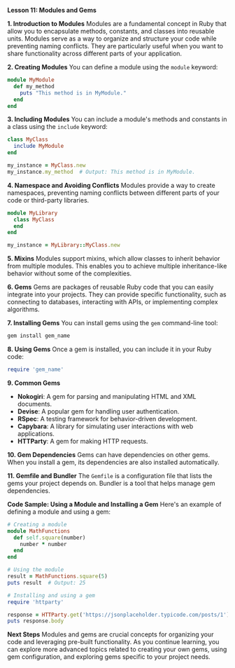**Lesson 11: Modules and Gems**

**1. Introduction to Modules**
Modules are a fundamental concept in Ruby that allow you to encapsulate methods, constants, and classes into reusable units. Modules serve as a way to organize and structure your code while preventing naming conflicts. They are particularly useful when you want to share functionality across different parts of your application.

**2. Creating Modules**
You can define a module using the `module` keyword:

```ruby
module MyModule
  def my_method
    puts "This method is in MyModule."
  end
end
```

**3. Including Modules**
You can include a module's methods and constants in a class using the `include` keyword:

```ruby
class MyClass
  include MyModule
end

my_instance = MyClass.new
my_instance.my_method  # Output: This method is in MyModule.
```

**4. Namespace and Avoiding Conflicts**
Modules provide a way to create namespaces, preventing naming conflicts between different parts of your code or third-party libraries.

```ruby
module MyLibrary
  class MyClass
  end
end

my_instance = MyLibrary::MyClass.new
```

**5. Mixins**
Modules support mixins, which allow classes to inherit behavior from multiple modules. This enables you to achieve multiple inheritance-like behavior without some of the complexities.

**6. Gems**
Gems are packages of reusable Ruby code that you can easily integrate into your projects. They can provide specific functionality, such as connecting to databases, interacting with APIs, or implementing complex algorithms.

**7. Installing Gems**
You can install gems using the `gem` command-line tool:

```bash
gem install gem_name
```

**8. Using Gems**
Once a gem is installed, you can include it in your Ruby code:

```ruby
require 'gem_name'
```

**9. Common Gems**
- **Nokogiri**: A gem for parsing and manipulating HTML and XML documents.
- **Devise**: A popular gem for handling user authentication.
- **RSpec**: A testing framework for behavior-driven development.
- **Capybara**: A library for simulating user interactions with web applications.
- **HTTParty**: A gem for making HTTP requests.

**10. Gem Dependencies**
Gems can have dependencies on other gems. When you install a gem, its dependencies are also installed automatically.

**11. Gemfile and Bundler**
The `Gemfile` is a configuration file that lists the gems your project depends on. Bundler is a tool that helps manage gem dependencies.

**Code Sample: Using a Module and Installing a Gem**
Here's an example of defining a module and using a gem:

```ruby
# Creating a module
module MathFunctions
  def self.square(number)
    number * number
  end
end

# Using the module
result = MathFunctions.square(5)
puts result  # Output: 25

# Installing and using a gem
require 'httparty'

response = HTTParty.get('https://jsonplaceholder.typicode.com/posts/1')
puts response.body
```

**Next Steps**
Modules and gems are crucial concepts for organizing your code and leveraging pre-built functionality. As you continue learning, you can explore more advanced topics related to creating your own gems, using gem configuration, and exploring gems specific to your project needs.
